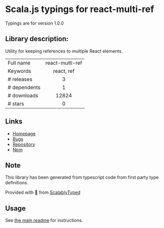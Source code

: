 
# Scala.js typings for react-multi-ref

Typings are for version 1.0.0

## Library description:
Utility for keeping references to multiple React elements.

|                    |                 |
| ------------------ | :-------------: |
| Full name          | react-multi-ref |
| Keywords           | react, ref |
| # releases         | 3 |
| # dependents       | 1 |
| # downloads        | 12824 |
| # stars            | 0 |

## Links
- [Homepage](https://github.com/Macil/react-multi-ref#readme)
- [Bugs](https://github.com/Macil/react-multi-ref/issues)
- [Repository](https://github.com/Macil/react-multi-ref)
- [Npm](https://www.npmjs.com/package/react-multi-ref)
    


## Note
This library has been generated from typescript code from first party type definitions.

Provided with :purple_heart: from [ScalablyTyped](https://github.com/oyvindberg/ScalablyTyped)

## Usage
See [the main readme](../../readme.md) for instructions.


